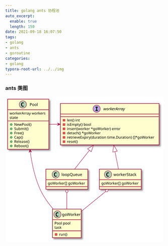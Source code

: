 ```yaml
---
title: golang ants 协程池
auto_excerpt:
  enable: true
  length: 150
date: 2021-09-18 16:07:50
tags:
- golang
- ants
- goroutine
categories:
- golang
typora-root-url: ../../img
---
```


### ants 类图
![direct](/img/puml/ants/ants.svg)
